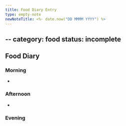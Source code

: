 ```yaml
---
title: Food Diary Entry
type: empty-note
newNoteTitle: <%- date.now("DD MMMM YYYY") %>
---
```

--
category: food
status: incomplete
--
## Food Diary 
### Morning
- 
### Afternoon
- 
### Evening